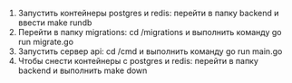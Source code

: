 1. Запустить контейнеры postgres и redis: перейти в папку backend и ввести make rundb
2. Перейти в папку migrations: cd /migrations и выполнить команду go run migrate.go
3. Запустить сервер api: cd /cmd и выполнить команду go run main.go
4. Чтобы снести контейнеры с postgres и redis: перейти в папку backend и выполнить make down